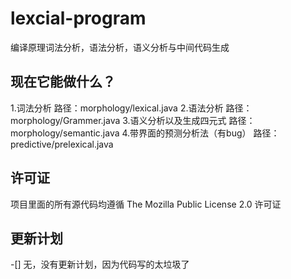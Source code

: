 # lexcial-program
编译原理词法分析，语法分析，语义分析与中间代码生成

## 现在它能做什么？

1.词法分析  路径：morphology/lexical.java
2.语法分析  路径：morphology/Grammer.java
3.语义分析以及生成四元式 路径：morphology/semantic.java
4.带界面的预测分析法（有bug） 路径：predictive/prelexical.java

## 许可证

项目里面的所有源代码均遵循 The Mozilla Public License 2.0 许可证

## 更新计划
-[] 无，没有更新计划，因为代码写的太垃圾了

